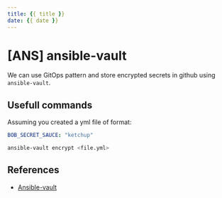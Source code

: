 ```yaml
---
title: {{ title }}
date: {{ date }}
---
```


# [ANS] ansible-vault

We can use GitOps pattern and store encrypted secrets in github using `ansible-vault`.

## Usefull commands
Assuming you created a yml file of format:
```yaml
BOB_SECRET_SAUCE: "ketchup"
```

```bash
ansible-vault encrypt <file.yml>
```

## References
* [Ansible-vault]()

